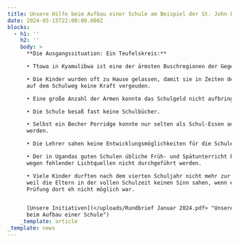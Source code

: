```yaml
---
title: Unsere Hilfe beim Aufbau einer Schule am Beispiel der St. John Primary Schule
date: 2024-05-15T22:00:00.000Z
blocks:
  - h1: ''
    h2: ''
    body: >
      **Die Ausgangssituation: Ein Teufelskreis:**

      • Ttowa in Kyamulibwa ist eine der ärmsten Buschregionen der Gegend.

      • Die Kinder wurden oft zu Hause gelassen, damit sie in Zeiten des Hungers
      auf dem Schulweg keine Kraft vergeuden.

      • Eine große Anzahl der Armen konnte das Schulgeld nicht aufbringen.

      • Die Schule besaß fast keine Schulbücher.

      • Selbst ein Becher Porridge konnte nur selten als Schul-Essen angeboten
      werden.

      • Die Lehrer sahen keine Entwicklungsmöglichkeiten für die Schule.

      • Der in Ugandas guten Schulen übliche Früh- und Spätunterricht konnte
      wegen fehlender Lichtquellen nicht durchgeführt werden.

      • Viele Kinder durften nach dem vierten Schuljahr nicht mehr zur Schule,
      weil die Eltern in der vollen Schulzeit keinen Sinn sahen, wenn eine gute
      Prüfung dort eh nicht möglich war.


      [Unsere Initiativen](</uploads/Rundbrief Januar 2024.pdf> "Unsere Hilfe
      beim Aufbau einer Schule")
    _template: article
_template: news
---
```


